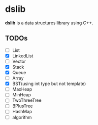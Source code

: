 # dslib
**dslib** is a data structures library using C++.

## TODOs
- [ ] List
- [x] LinkedList
- [ ] Vector
- [x] Stack
- [x] Queue
- [ ] Array
- [x] BST(using int type but not template)
- [ ] MaxHeap
- [ ] MinHeap
- [ ] TwoThreeTree
- [ ] BPlusTree
- [ ] HashMap
- [ ] algorithm